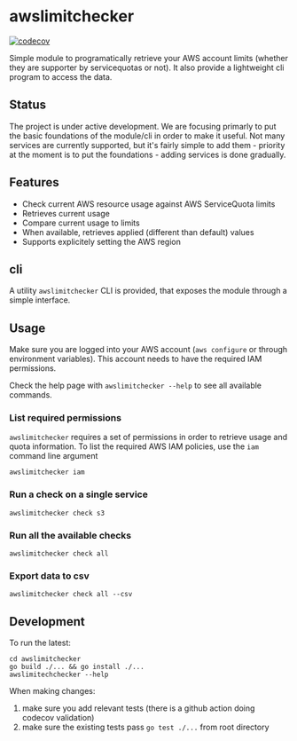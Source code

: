 
# awslimitchecker

[![codecov](https://codecov.io/gh/sebasrp/awslimitchecker/branch/main/graph/badge.svg?token=Y5AOHU08FU)](https://codecov.io/gh/sebasrp/awslimitchecker)

Simple module to programatically retrieve your AWS account limits (whether they are supporter by servicequotas or not). It also provide a lightweight cli program to access the data.

## Status

The project is under active development. We are focusing primarly to put the basic foundations of the module/cli in order to make it useful.
Not many services are currently supported, but it's fairly simple to add them - priority at the moment is to put the foundations - adding services is done gradually.

## Features

* Check current AWS resource usage against AWS ServiceQuota limits
* Retrieves current usage
* Compare current usage to limits
* When available, retrieves applied (different than default) values
* Supports explicitely setting the AWS region

## cli

A utility `awslimitchecker` CLI is provided, that exposes the module through a simple interface.

## Usage

Make sure you are logged into your AWS account (`aws configure` or through environment variables). This account needs to have the required IAM permissions.

Check the help page with `awslimitchecker --help` to see all available commands.

### List required permissions

`awslimitchecker` requires a set of permissions in order to retrieve usage and quota information. To list the required AWS IAM policies, use the `iam` command line argument

```shell
awslimitchecker iam
```

### Run a check on a single service

```shell
awslimitchecker check s3
```

### Run all the available checks

```shell
awslimitchecker check all
```

### Export data to csv

```shell
awslimitchecker check all --csv
```

## Development

To run the latest:

```shell
cd awslimitchecker
go build ./... && go install ./...
awslimitechchecker --help
```

When making changes:

1. make sure you add relevant tests (there is a github action doing codecov validation)
2. make sure the existing tests pass `go test ./...` from root directory
